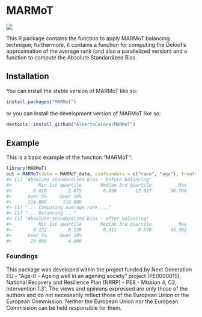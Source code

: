 
<!-- README.md is generated from README.Rmd. Please edit that file -->

# MARMoT

![](https://cranlogs.r-pkg.org/badges/grand-total/MARMoT?color=orange)
<!-- badges: end -->

This R package contains the function to apply MARMoT balancing
technique; furthermore, it contains a function for computing the
Deloof’s approximation of the average rank (and also a parallelized
version) and a function to compute the Absolute Standardized Bias.

## Installation

You can install the stable version of MARMoT like so:

``` r
install.packages("MARMoT")
```

or you can install the development version of MARMoT like so:

``` r
devtools::install_github("AlbertoCalore/MARMoT")
```

## Example

This is a basic example of the function “MARMoT”:

``` r
library(MARMoT)
out = MARMoT(data = MARMoT_data, confounders = c("race", "age"), treatment = "hospital", n.cores = 1)
#> [1] "Absolute standardized bias - before balancing"
#>          Min 1st quartile       Median 3rd quartile          Max         Mean 
#>        0.010        2.875        6.859       12.027       50.700        8.667 
#>      Over 5%     Over 10% 
#>      214.000      118.000 
#> [1] "... Computing average rank ..."
#> [1] "... Balancing ..."
#> [1] "Absolute standardized bias - after balancing"
#>          Min 1st quartile       Median 3rd quartile          Max         Mean 
#>        0.132        0.138        0.412        0.570       43.302        1.055 
#>      Over 5%     Over 10% 
#>       23.000        4.000
```

### Foundings

This package was developed within the project funded by Next Generation
EU - “Age-It - Ageing well in an agening society” project (PE0000015),
National Recovery and Resilience Plan (NRRP) - PE8 - Mission 4, C2,
Intervention 1.3”. The views and opinions expressed are only those of
the authors and do not necessarily reflect those of the European Union
or the European Commission. Neither the European Union nor the European
Commission can be held responsible for them.
